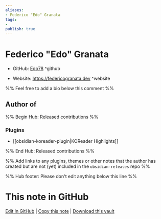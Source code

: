 ```yaml
---
aliases:
- Federico "Edo" Granata
tags:
- 
publish: true
---
```


# Federico "Edo" Granata

- GitHub: [Edo78](https://github.com/Edo78/) ^github
<!-- - Discord: `@` ^discord-->
- Website: <https://federicogranata.dev> ^website
<!-- - [[Publish sites|Publish site]]: ^publish-->

%% Feel free to add a bio below this comment %%


## Author of

%% Begin Hub: Released contributions %%
### Plugins
- [[obsidian-koreader-plugin|KOReader Highlights]]

%% End Hub: Released contributions %%

%% Add links to any plugins, themes or other notes that the author has created but are not (yet) included in the `obsidian-releases` repo %%

<!--
### Unlisted plugins
-->

<!--
### Others

- 
-->

<!--
## Sponsor this author

- [[GitHub sponsors]]: [Sponsor @Edo78 on GitHub Sponsors](https://github.com/sponsors/Edo78) ^github-sponsor
- [[Buy me a coffee]]: ^buy-me-a-coffee
- [[PayPal]]: ^paypal
- [[Patreon]]: ^patreon

-->

<!--
## Follow this author

- [[YouTube Channels|On YouTube]]: ^youtube
- Twitter: ^twitter
- ...
-->

%% Hub footer: Please don't edit anything below this line %%

# This note in GitHub

<span class="git-footer">[Edit In GitHub](https://github.dev/obsidian-community/obsidian-hub/blob/main/01%20-%20Community/People/Edo78.md "git-hub-edit-note") | [Copy this note](https://raw.githubusercontent.com/obsidian-community/obsidian-hub/main/01%20-%20Community/People/Edo78.md "git-hub-copy-note") | [Download this vault](https://github.com/obsidian-community/obsidian-hub/archive/refs/heads/main.zip "git-hub-download-vault") </span>
